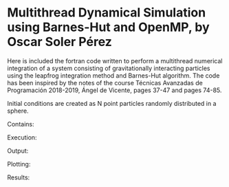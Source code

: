 # Multithread Dynamical Simulation using Barnes-Hut and OpenMP, by Oscar Soler Pérez
Here is included the fortran code written to perform a multithread numerical integration of a system consisting of gravitationally interacting particles using the leapfrog integration method and Barnes-Hut algorithm.
The code has been inspired by the notes of the course Técnicas Avanzadas de Programación 2018-2019, Ángel de Vicente, pages 37-47 and pages 74-85.


Initial conditions are created as N point particles randomly distributed in a sphere.


Contains:


Execution:


Output:


Plotting:


Results:

